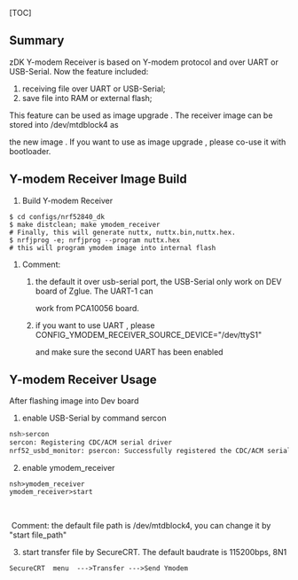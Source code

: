 [TOC]

## Summary

zDK Y-modem Receiver is based on Y-modem protocol and over UART or USB-Serial. Now the feature included:

1. receiving file over UART or USB-Serial;
2. save file into RAM or external flash;

This feature can be used as image upgrade . The receiver image can be stored into /dev/mtdblock4 as

the new image . If you want to use as image upgrade , please co-use it with bootloader.



## Y-modem Receiver Image Build

1. Build Y-modem Receiver

```
$ cd configs/nrf52840_dk
$ make distclean; make ymodem_receiver 
# Finally, this will generate nuttx, nuttx.bin,nuttx.hex.
$ nrfjprog -e; nrfjprog --program nuttx.hex 
# this will program ymodem image into internal flash
```

1. Comment:

   1. the default it over usb-serial port, the USB-Serial only work on DEV board of Zglue. The UART-1 can

      work from PCA10056 board.

   2. if you want to use UART , please CONFIG_YMODEM_RECEIVER_SOURCE_DEVICE="/dev/ttyS1"

      and make sure the second UART has been enabled



## Y-modem Receiver Usage

After flashing image into Dev board

1. enable USB-Serial by command sercon

```sh
nsh>sercon
sercon: Registering CDC/ACM serial driver
nrf52_usbd_monitor: psercon: Successfully registered the CDC/ACM serial driver
```

2. enable ymodem_receiver

```shell
nsh>ymodem_receiver
ymodem_receiver>start	
```

​		

​      Comment: the default file path is /dev/mtdblock4,  you can change it by  "start  file_path"

3. start transfer file by SecureCRT. The default baudrate  is 115200bps, 8N1

```
SecureCRT  menu  --->Transfer --->Send Ymodem
```

